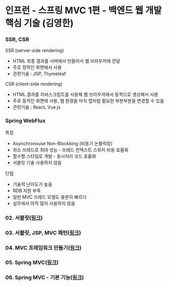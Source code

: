 # 인프런 - 스프링 MVC 1편 - 백엔드 웹 개발 핵심 기술 (김영한)

### SSR, CSR
SSR (server-side rendering)
- HTML 최종 결과를 서버에서 만들어서 웹 브라우저에 전달
- 주로 정적인 화면에서 사용
- 관련기술 : JSP, Thymeleaf

CSR (client-side rendering)
- HTML 결과를 자바스크립트를 사용해 웹 브라우저에서 동적으로 생성해서 사용
- 주로 동적인 화면에 사용, 웹 환경을 마치 앱처럼 필요한 부분부분을 변경할 수 있음
- 관련기술 : React, Vue.js

### Spring WebFlux
특징
- Asynchronouse Non-Blockking (비동기 논블럭킹)
- 최소 쓰레드로 최대 성능 - 쓰레드 컨텍스트 스위치 비용 효율화
- 함수형 스타일로 개발 - 동시처리 코드 효율화
- 서블릿 기술 사용하지 않음

단점
- 기술적 난이도가 높음
- RDB 지원 부족
- 일반 MVC 쓰레드 모델도 충분히 빠르다
- 실무에서 아직 많이 사용하지 않음

### 02. 서블릿(<a href="https://github.com/JungwooSim/Inflearn-Spring-MVC/tree/master/document/servlet" target="_blank">링크</a>)
### 03. 서블릿, JSP, MVC 패턴(<a href="https://github.com/JungwooSim/Inflearn-Spring-MVC/tree/master/document/servlet_jsp_mvc-pattern" target="_blank">링크</a>)
### 04. MVC 프레임워크 만들기(<a href="https://github.com/JungwooSim/Inflearn-Spring-MVC/tree/master/document/mvc_framework" target="_blank">링크</a>)
### 05. Spring MVC(<a href="https://github.com/JungwooSim/Inflearn-Spring-MVC/tree/master/document/spring_mvc" target="_blank">링크</a>)
### 06. Spring MVC - 기본 기능(<a href="https://github.com/JungwooSim/Inflearn-Spring-MVC/tree/master/document/spring_mvc_2" target="_blank">링크</a>)

